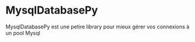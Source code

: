 # MysqlDatabasePy
MysqlDatabasePy est une petire library pour mieux gérer vos connexions à un pool Mysql
